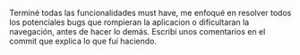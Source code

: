 Terminé todas las funcionalidades must have, me enfoqué en resolver todos los potenciales bugs que rompieran la aplicacion o dificultaran la navegación, antes de hacer lo demás. Escribí unos comentarios en el commit que explica lo que fuí haciendo.